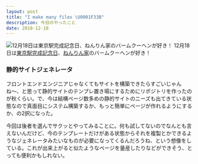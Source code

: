 ```yaml
---
layout: post
title: "I make many files \U0001F33B"
description: 今日のやったこと
date: 2018-12-18
---
```


![12月18日は[東京駅完成記念日](http://www.nnh.to/12/18.html)、[ねんりん家](https://www.nenrinya.jp/)のバームクーヘンが好き！](https://cdn-images-1.medium.com/max/800/1*yXzCpkvBDsTR9Ctya-utEQ.png)
12月18日は[東京駅完成記念日](http://www.nnh.to/12/18.html)、[ねんりん家](https://www.nenrinya.jp/)のバームクーヘンが好き！

### 静的サイトジェネレータ

フロントエンドエンジニアじゃなくてもサイトを構築できたらすごいじゃんね〜、と思って静的サイトのテンプレ置き場にするためにリポジトリを作ったのが秋くらい。で、今は結構ページ数多めの静的サイトのニーズも出てきている状態なので真面目にシステム構築するか、もっと簡単にページが作れるようにするか、の2択になった。

今回は後者を選んでサクッとやってみることに。何も試してないのでなんとも言えないんだけど、今のテンプレートだけがある状態からそれを複製とかできるようなジェネレータみたいなものが必要になってくるんだろうね、という想像をしている。これが出来上がると似たようなページを量産したりなどができそう、とっても便利かもしれない。
